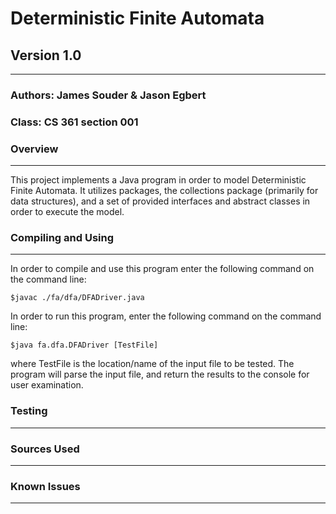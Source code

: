 # **Deterministic Finite Automata**
## Version 1.0
--------------------------------------------------------------------------------
### Authors: James Souder & Jason Egbert
### Class: CS 361 section 001

### **Overview**
--------------------------------------------------------------------------------
This project implements a Java program in order to model Deterministic Finite 
Automata. It utilizes packages, the collections package (primarily for data
structures), and a set of provided interfaces and abstract classes in order to
execute the model.

### **Compiling and Using**
--------------------------------------------------------------------------------
In order to compile and use this program enter the following command on the
command line:

```
$javac ./fa/dfa/DFADriver.java
```
In order to run this program, enter the following command on the command line:

```
$java fa.dfa.DFADriver [TestFile]
```
where TestFile is the location/name of the input file to be tested. The program
will parse the input file, and return the results to the console for user
examination.

### **Testing**
--------------------------------------------------------------------------------

### **Sources Used**
--------------------------------------------------------------------------------

### **Known Issues**
--------------------------------------------------------------------------------
